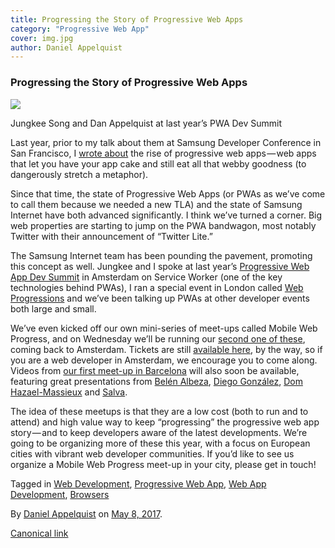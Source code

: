 ```yaml
---
title: Progressing the Story of Progressive Web Apps
category: "Progressive Web App"
cover: img.jpg
author: Daniel Appelquist
---
```


### Progressing the Story of Progressive Web Apps

![](https://cdn-images-1.medium.com/max/800/1*MVC82w14-u0t8yDr9xdR5A.jpeg)

Jungkee Song and Dan Appelquist at last year’s PWA Dev Summit

Last year, prior to my talk about them at Samsung Developer Conference in San Francisco, I [wrote about](https://medium.com/progressive-web-apps/progressive-web-apps-eating-your-cake-c0a79797220f) the rise of progressive web apps — web apps that let you have your app cake and still eat all that webby goodness (to dangerously stretch a metaphor).

Since that time, the state of Progressive Web Apps (or PWAs as we’ve come to call them because we needed a new TLA) and the state of Samsung Internet have both advanced significantly. I think we’ve turned a corner. Big web properties are starting to jump on the PWA bandwagon, most notably Twitter with their announcement of “Twitter Lite.”

The Samsung Internet team has been pounding the pavement, promoting this concept as well. Jungkee and I spoke at last year’s [Progressive Web App Dev Summit](https://www.youtube.com/watch?v=4_qhu-4EQGA&index=26&list=PLNYkxOF6rcIAWWNR_Q6eLPhsyx6VvYjVb) in Amsterdam on Service Worker (one of the key technologies behind PWAs), I ran a special event in London called [Web Progressions](https://webprogressions.org) and we’ve been talking up PWAs at other developer events both large and small.

We’ve even kicked off our own mini-series of meet-ups called Mobile Web Progress, and on Wednesday we’ll be running our [second one of these](https://samsunginter.net/events/mwp-ams), coming back to Amsterdam. Tickets are still [available here,](https://webconferences.paydro.com/pwa-meet-up) by the way, so if you are a web developer in Amsterdam, we encourage you to come along. Videos from [our first meet-up in Barcelona](https://ti.to/samsunginternet/mwp2017/en) will also soon be available, featuring great presentations from [Belén Albeza](https://medium.com/u/be47553448c9), [Diego González](https://medium.com/u/33cea791460a), [Dom Hazael-Massieux](https://medium.com/u/9e3249e8e9a3) and [Salva](https://medium.com/u/346d4bf6e556).

The idea of these meetups is that they are a low cost (both to run and to attend) and high value way to keep “progressing” the progressive web app story — and to keep developers aware of the latest developments. We’re going to be organizing more of these this year, with a focus on European cities with vibrant web developer communities. If you’d like to see us organize a Mobile Web Progress meet-up in your city, please get in touch!

Tagged in [Web Development](https://medium.com/tag/web-development), [Progressive Web App](https://medium.com/tag/progressive-web-app), [Web App Development](https://medium.com/tag/web-app-development), [Browsers](https://medium.com/tag/browsers)

By [Daniel Appelquist](https://medium.com/@torgo) on [May 8, 2017](https://medium.com/p/94d1d79434f8).

[Canonical link](https://medium.com/@torgo/progressing-the-story-of-progressive-web-apps-94d1d79434f8)
